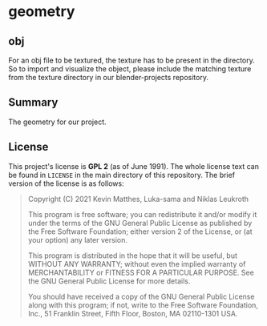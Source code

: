 <!--
    README.md : important information regarding this project.

    See `LICENSE' for full license.
-->

<!--
    Copyright (C) 2021 Kevin Matthes, Luka-sama and Niklas Leukroth

    This program is free software; you can redistribute it and/or modify
    it under the terms of the GNU General Public License as published by
    the Free Software Foundation; either version 2 of the License, or
    (at your option) any later version.

    This program is distributed in the hope that it will be useful,
    but WITHOUT ANY WARRANTY; without even the implied warranty of
    MERCHANTABILITY or FITNESS FOR A PARTICULAR PURPOSE.  See the
    GNU General Public License for more details.

    You should have received a copy of the GNU General Public License along
    with this program; if not, write to the Free Software Foundation, Inc.,
    51 Franklin Street, Fifth Floor, Boston, MA 02110-1301 USA.
-->

<!----------------------------------------------------------------------------->

# geometry

## obj
For an obj file to be textured, the texture has to be present in the directory.
So to import and visualize the object, please include the matching texture from
the texture directory in our blender-projects repository.

## Summary

The geometry for our project. 


## License

This project's license is **GPL 2** (as of June 1991).  The whole license text
can be found in `LICENSE` in the main directory of this repository.  The brief
version of the license is as follows:

> Copyright (C) 2021 Kevin Matthes, Luka-sama and Niklas Leukroth
>
> This program is free software; you can redistribute it and/or modify
> it under the terms of the GNU General Public License as published by
> the Free Software Foundation; either version 2 of the License, or
> (at your option) any later version.
>
> This program is distributed in the hope that it will be useful,
> but WITHOUT ANY WARRANTY; without even the implied warranty of
> MERCHANTABILITY or FITNESS FOR A PARTICULAR PURPOSE.  See the
> GNU General Public License for more details.
>
> You should have received a copy of the GNU General Public License along
> with this program; if not, write to the Free Software Foundation, Inc.,
> 51 Franklin Street, Fifth Floor, Boston, MA 02110-1301 USA.

<!----------------------------------------------------------------------------->
